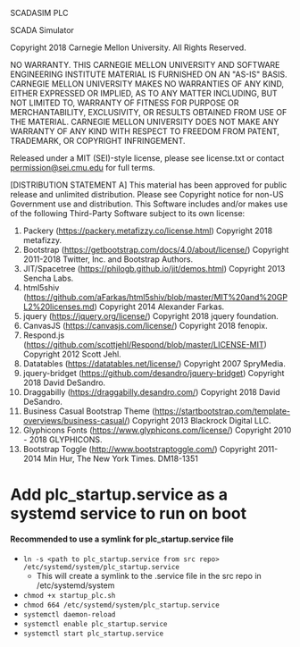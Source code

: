SCADASIM PLC

SCADA Simulator

Copyright 2018 Carnegie Mellon University. All Rights Reserved.

 NO WARRANTY. THIS CARNEGIE MELLON UNIVERSITY AND SOFTWARE ENGINEERING INSTITUTE MATERIAL IS FURNISHED ON AN "AS-IS" BASIS. CARNEGIE MELLON UNIVERSITY MAKES NO WARRANTIES OF ANY KIND, EITHER EXPRESSED OR IMPLIED, AS TO ANY MATTER INCLUDING, BUT NOT LIMITED TO, WARRANTY OF FITNESS FOR PURPOSE OR MERCHANTABILITY, EXCLUSIVITY, OR RESULTS OBTAINED FROM USE OF THE MATERIAL. CARNEGIE MELLON UNIVERSITY DOES NOT MAKE ANY WARRANTY OF ANY KIND WITH RESPECT TO FREEDOM FROM PATENT, TRADEMARK, OR COPYRIGHT INFRINGEMENT.

 Released under a MIT (SEI)-style license, please see license.txt or contact permission@sei.cmu.edu for full terms.

 [DISTRIBUTION STATEMENT A] This material has been approved for public release and unlimited distribution.  Please see Copyright notice for non-US Government use and distribution.
 This Software includes and/or makes use of the following Third-Party Software subject to its own license:
 1. Packery (https://packery.metafizzy.co/license.html) Copyright 2018 metafizzy.
 2. Bootstrap (https://getbootstrap.com/docs/4.0/about/license/) Copyright 2011-2018  Twitter, Inc. and Bootstrap Authors.
 3. JIT/Spacetree (https://philogb.github.io/jit/demos.html) Copyright 2013 Sencha Labs.
 4. html5shiv (https://github.com/aFarkas/html5shiv/blob/master/MIT%20and%20GPL2%20licenses.md) Copyright 2014 Alexander Farkas.
 5. jquery (https://jquery.org/license/) Copyright 2018 jquery foundation.
 6. CanvasJS (https://canvasjs.com/license/) Copyright 2018 fenopix.
 7. Respond.js (https://github.com/scottjehl/Respond/blob/master/LICENSE-MIT) Copyright 2012 Scott Jehl.
 8. Datatables (https://datatables.net/license/) Copyright 2007 SpryMedia.
 9. jquery-bridget (https://github.com/desandro/jquery-bridget) Copyright 2018 David DeSandro.
 10. Draggabilly (https://draggabilly.desandro.com/) Copyright 2018 David DeSandro.
 11. Business Casual Bootstrap Theme (https://startbootstrap.com/template-overviews/business-casual/) Copyright 2013 Blackrock Digital LLC.
 12. Glyphicons Fonts (https://www.glyphicons.com/license/) Copyright 2010 - 2018 GLYPHICONS.
 13. Bootstrap Toggle (http://www.bootstraptoggle.com/) Copyright 2011-2014 Min Hur, The New York Times.
 DM18-1351



# Add plc_startup.service as a systemd service to run on boot

#### Recommended to use a symlink for plc_startup.service file
- `ln -s <path to plc_startup.service from src repo> /etc/systemd/system/plc_startup.service`
    - This will create a symlink to the .service file in the src repo in /etc/systemd/system
- `chmod +x startup_plc.sh`
- `chmod 664 /etc/systemd/system/plc_startup.service`
- `systemctl daemon-reload`
- `systemctl enable plc_startup.service`
- `systemctl start plc_startup.service`
